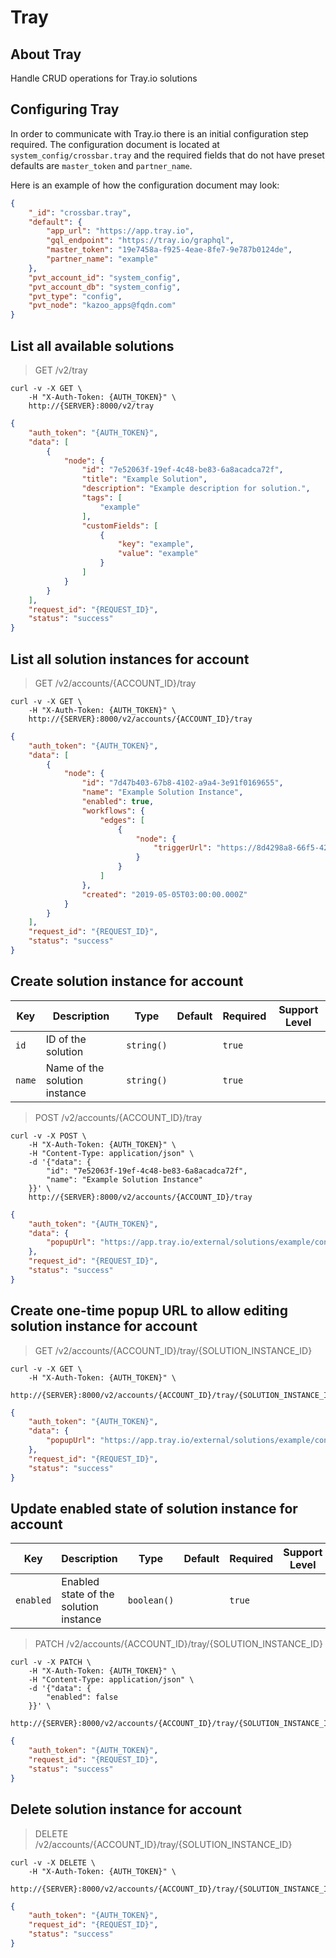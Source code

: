 # Tray

## About Tray

Handle CRUD operations for Tray.io solutions

## Configuring Tray

In order to communicate with Tray.io there is an initial configuration step required. The configuration document is located at `system_config/crossbar.tray` and the required fields that do not have preset defaults are `master_token` and `partner_name`.

Here is an example of how the configuration document may look:

```json
{
    "_id": "crossbar.tray",
    "default": {
        "app_url": "https://app.tray.io",
        "gql_endpoint": "https://tray.io/graphql",
        "master_token": "19e7458a-f925-4eae-8fe7-9e787b0124de",
        "partner_name": "example"
    },
    "pvt_account_id": "system_config",
    "pvt_account_db": "system_config",
    "pvt_type": "config",
    "pvt_node": "kazoo_apps@fqdn.com"
}
```

## List all available solutions

> GET /v2/tray

```shell
curl -v -X GET \
    -H "X-Auth-Token: {AUTH_TOKEN}" \
    http://{SERVER}:8000/v2/tray
```

```json
{
    "auth_token": "{AUTH_TOKEN}",
    "data": [
        {
            "node": {
                "id": "7e52063f-19ef-4c48-be83-6a8acadca72f",
                "title": "Example Solution",
                "description": "Example description for solution.",
                "tags": [
                    "example"
                ],
                "customFields": [
                    {
                        "key": "example",
                        "value": "example"
                    }
                ]
            }
        }
    ],
    "request_id": "{REQUEST_ID}",
    "status": "success"
}
```

## List all solution instances for account

> GET /v2/accounts/{ACCOUNT_ID}/tray

```shell
curl -v -X GET \
    -H "X-Auth-Token: {AUTH_TOKEN}" \
    http://{SERVER}:8000/v2/accounts/{ACCOUNT_ID}/tray
```

```json
{
    "auth_token": "{AUTH_TOKEN}",
    "data": [
        {
            "node": {
                "id": "7d47b403-67b8-4102-a9a4-3e91f0169655",
                "name": "Example Solution Instance",
                "enabled": true,
                "workflows": {
                    "edges": [
                        {
                            "node": {
                                "triggerUrl": "https://8d4298a8-66f5-4251-804e-7d3904d31b03.trayapp.io"
                            }
                        }
                    ]
                },
                "created": "2019-05-05T03:00:00.000Z"
            }
        }
    ],
    "request_id": "{REQUEST_ID}",
    "status": "success"
}
```

## Create solution instance for account



Key | Description | Type | Default | Required | Support Level
--- | ----------- | ---- | ------- | -------- | -------------
`id` | ID of the solution  | `string()` |   | `true` |
`name` | Name of the solution instance | `string()` |   | `true` |



> POST /v2/accounts/{ACCOUNT_ID}/tray

```shell
curl -v -X POST \
    -H "X-Auth-Token: {AUTH_TOKEN}" \
    -H "Content-Type: application/json" \
    -d '{"data": {
        "id": "7e52063f-19ef-4c48-be83-6a8acadca72f",
        "name": "Example Solution Instance"
    }}' \
    http://{SERVER}:8000/v2/accounts/{ACCOUNT_ID}/tray
```

```json
{
    "auth_token": "{AUTH_TOKEN}",
    "data": {
        "popupUrl": "https://app.tray.io/external/solutions/example/configure/7d47b403-67b8-4102-a9a4-3e91f0169655?code=9ba9381555840ebc5e86e6abf5ee21aad7eaf7a8"
    },
    "request_id": "{REQUEST_ID}",
    "status": "success"
}
```

## Create one-time popup URL to allow editing solution instance for account

> GET /v2/accounts/{ACCOUNT_ID}/tray/{SOLUTION_INSTANCE_ID}

```shell
curl -v -X GET \
    -H "X-Auth-Token: {AUTH_TOKEN}" \
    http://{SERVER}:8000/v2/accounts/{ACCOUNT_ID}/tray/{SOLUTION_INSTANCE_ID}
```

```json
{
    "auth_token": "{AUTH_TOKEN}",
    "data": {
        "popupUrl": "https://app.tray.io/external/solutions/example/configure/7d47b403-67b8-4102-a9a4-3e91f0169655?code=06ad0d19d5f9afa52d1f5e317909d04d0103b130"
    },
    "request_id": "{REQUEST_ID}",
    "status": "success"
}
```

## Update enabled state of solution instance for account



Key | Description | Type | Default | Required | Support Level
--- | ----------- | ---- | ------- | -------- | -------------
`enabled` | Enabled state of the solution instance | `boolean()` |   | `true` |



> PATCH /v2/accounts/{ACCOUNT_ID}/tray/{SOLUTION_INSTANCE_ID}

```shell
curl -v -X PATCH \
    -H "X-Auth-Token: {AUTH_TOKEN}" \
    -H "Content-Type: application/json" \
    -d '{"data": {
        "enabled": false
    }}' \
    http://{SERVER}:8000/v2/accounts/{ACCOUNT_ID}/tray/{SOLUTION_INSTANCE_ID}
```

```json
{
    "auth_token": "{AUTH_TOKEN}",
    "request_id": "{REQUEST_ID}",
    "status": "success"
}
```

## Delete solution instance for account

> DELETE /v2/accounts/{ACCOUNT_ID}/tray/{SOLUTION_INSTANCE_ID}

```shell
curl -v -X DELETE \
    -H "X-Auth-Token: {AUTH_TOKEN}" \
    http://{SERVER}:8000/v2/accounts/{ACCOUNT_ID}/tray/{SOLUTION_INSTANCE_ID}
```

```json
{
    "auth_token": "{AUTH_TOKEN}",
    "request_id": "{REQUEST_ID}",
    "status": "success"
}
```
